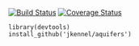 [![Build Status](https://travis-ci.org/jkennel/aquifer.svg?branch=master)](https://travis-ci.org/jkennel/aquifer)
[![Coverage Status](https://img.shields.io/codecov/c/github/jkennel/aquifer/master.svg)](https://codecov.io/github/jkennel/aquifer?branch=master)

```{r setup, include=FALSE}
library(devtools)
install_github('jkennel/aquifers')
```
